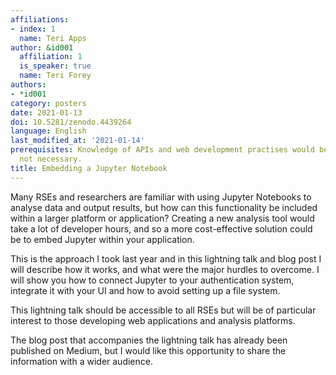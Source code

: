 ```yaml
---
affiliations:
- index: 1
  name: Teri Apps
author: &id001
  affiliation: 1
  is_speaker: true
  name: Teri Forey
authors:
- *id001
category: posters
date: 2021-01-13
doi: 10.5281/zenodo.4439264
language: English
last_modified_at: '2021-01-14'
prerequisites: Knowledge of APIs and web development practises would be helpful but
  not necessary.
title: Embedding a Jupyter Notebook
---
```


Many RSEs and researchers are familiar with using Jupyter Notebooks to analyse data and output results, but how can this functionality be included within a larger platform or application? Creating a new analysis tool would take a lot of developer hours, and so a more cost-effective solution could be to embed Jupyter within your application.

This is the approach I took last year and in this lightning talk and blog post I will describe how it works, and what were the major hurdles to overcome. I will show you how to connect Jupyter to your authentication system, integrate it with your UI and how to avoid setting up a file system.

This lightning talk should be accessible to all RSEs but will be of particular interest to those developing web applications and analysis platforms.

The blog post that accompanies the lightning talk has already been published on Medium, but I would like this opportunity to share the information with a wider audience.